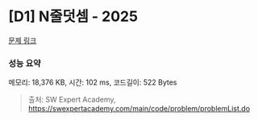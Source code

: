 # [D1] N줄덧셈 - 2025 

[문제 링크](https://swexpertacademy.com/main/code/problem/problemDetail.do?contestProbId=AV5QFZtaAscDFAUq) 

### 성능 요약

메모리: 18,376 KB, 시간: 102 ms, 코드길이: 522 Bytes



> 출처: SW Expert Academy, https://swexpertacademy.com/main/code/problem/problemList.do